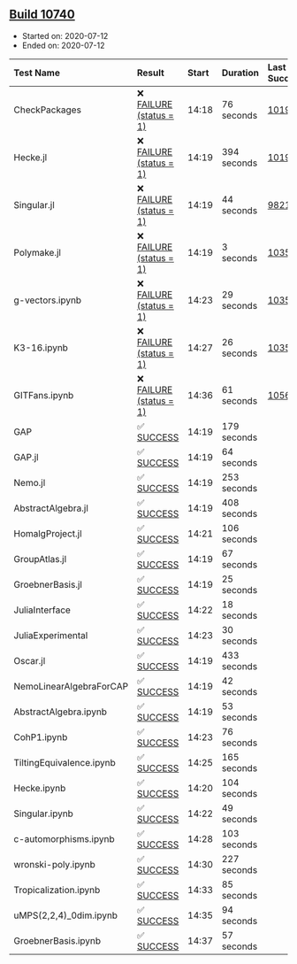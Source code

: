 ## [Build 10740](https://oscarci.mathematik.uni-kl.de/job/oscar/10740/)

* Started on: 2020-07-12
* Ended on: 2020-07-12

| Test Name    | Result | Start | Duration | Last Success | First Failure |
|:-------------|:-------|:------|:---------|:-------------|:--------------|
| CheckPackages | ❌ [FAILURE (status = 1)](https://oscarci.mathematik.uni-kl.de/job/oscar/10740/artifact/logs/build-10740/CheckPackages.log) | 14:18 | 76 seconds | [10197](https://oscarci.mathematik.uni-kl.de/job/oscar/10197/) | [10198](https://oscarci.mathematik.uni-kl.de/job/oscar/10198/) |
| Hecke.jl | ❌ [FAILURE (status = 1)](https://oscarci.mathematik.uni-kl.de/job/oscar/10740/artifact/logs/build-10740/Hecke.jl.log) | 14:19 | 394 seconds | [10197](https://oscarci.mathematik.uni-kl.de/job/oscar/10197/) | [10198](https://oscarci.mathematik.uni-kl.de/job/oscar/10198/) |
| Singular.jl | ❌ [FAILURE (status = 1)](https://oscarci.mathematik.uni-kl.de/job/oscar/10740/artifact/logs/build-10740/Singular.jl.log) | 14:19 | 44 seconds | [9821](https://oscarci.mathematik.uni-kl.de/job/oscar/9821/) | [9822](https://oscarci.mathematik.uni-kl.de/job/oscar/9822/) |
| Polymake.jl | ❌ [FAILURE (status = 1)](https://oscarci.mathematik.uni-kl.de/job/oscar/10740/artifact/logs/build-10740/Polymake.jl.log) | 14:19 | 3 seconds | [10356](https://oscarci.mathematik.uni-kl.de/job/oscar/10356/) | [10357](https://oscarci.mathematik.uni-kl.de/job/oscar/10357/) |
| g-vectors.ipynb | ❌ [FAILURE (status = 1)](https://oscarci.mathematik.uni-kl.de/job/oscar/10740/artifact/logs/build-10740/g-vectors.ipynb.log) | 14:23 | 29 seconds | [10356](https://oscarci.mathematik.uni-kl.de/job/oscar/10356/) | [10357](https://oscarci.mathematik.uni-kl.de/job/oscar/10357/) |
| K3-16.ipynb | ❌ [FAILURE (status = 1)](https://oscarci.mathematik.uni-kl.de/job/oscar/10740/artifact/logs/build-10740/K3-16.ipynb.log) | 14:27 | 26 seconds | [10356](https://oscarci.mathematik.uni-kl.de/job/oscar/10356/) | [10357](https://oscarci.mathematik.uni-kl.de/job/oscar/10357/) |
| GITFans.ipynb | ❌ [FAILURE (status = 1)](https://oscarci.mathematik.uni-kl.de/job/oscar/10740/artifact/logs/build-10740/GITFans.ipynb.log) | 14:36 | 61 seconds | [10566](https://oscarci.mathematik.uni-kl.de/job/oscar/10566/) | [10567](https://oscarci.mathematik.uni-kl.de/job/oscar/10567/) |
| GAP | ✅ [SUCCESS](https://oscarci.mathematik.uni-kl.de/job/oscar/10740/artifact/logs/build-10740/GAP.log) | 14:19 | 179 seconds |  |  |
| GAP.jl | ✅ [SUCCESS](https://oscarci.mathematik.uni-kl.de/job/oscar/10740/artifact/logs/build-10740/GAP.jl.log) | 14:19 | 64 seconds |  |  |
| Nemo.jl | ✅ [SUCCESS](https://oscarci.mathematik.uni-kl.de/job/oscar/10740/artifact/logs/build-10740/Nemo.jl.log) | 14:19 | 253 seconds |  |  |
| AbstractAlgebra.jl | ✅ [SUCCESS](https://oscarci.mathematik.uni-kl.de/job/oscar/10740/artifact/logs/build-10740/AbstractAlgebra.jl.log) | 14:19 | 408 seconds |  |  |
| HomalgProject.jl | ✅ [SUCCESS](https://oscarci.mathematik.uni-kl.de/job/oscar/10740/artifact/logs/build-10740/HomalgProject.jl.log) | 14:21 | 106 seconds |  |  |
| GroupAtlas.jl | ✅ [SUCCESS](https://oscarci.mathematik.uni-kl.de/job/oscar/10740/artifact/logs/build-10740/GroupAtlas.jl.log) | 14:19 | 67 seconds |  |  |
| GroebnerBasis.jl | ✅ [SUCCESS](https://oscarci.mathematik.uni-kl.de/job/oscar/10740/artifact/logs/build-10740/GroebnerBasis.jl.log) | 14:19 | 25 seconds |  |  |
| JuliaInterface | ✅ [SUCCESS](https://oscarci.mathematik.uni-kl.de/job/oscar/10740/artifact/logs/build-10740/JuliaInterface.log) | 14:22 | 18 seconds |  |  |
| JuliaExperimental | ✅ [SUCCESS](https://oscarci.mathematik.uni-kl.de/job/oscar/10740/artifact/logs/build-10740/JuliaExperimental.log) | 14:23 | 30 seconds |  |  |
| Oscar.jl | ✅ [SUCCESS](https://oscarci.mathematik.uni-kl.de/job/oscar/10740/artifact/logs/build-10740/Oscar.jl.log) | 14:19 | 433 seconds |  |  |
| NemoLinearAlgebraForCAP | ✅ [SUCCESS](https://oscarci.mathematik.uni-kl.de/job/oscar/10740/artifact/logs/build-10740/NemoLinearAlgebraForCAP.log) | 14:19 | 42 seconds |  |  |
| AbstractAlgebra.ipynb | ✅ [SUCCESS](https://oscarci.mathematik.uni-kl.de/job/oscar/10740/artifact/logs/build-10740/AbstractAlgebra.ipynb.log) | 14:19 | 53 seconds |  |  |
| CohP1.ipynb | ✅ [SUCCESS](https://oscarci.mathematik.uni-kl.de/job/oscar/10740/artifact/logs/build-10740/CohP1.ipynb.log) | 14:23 | 76 seconds |  |  |
| TiltingEquivalence.ipynb | ✅ [SUCCESS](https://oscarci.mathematik.uni-kl.de/job/oscar/10740/artifact/logs/build-10740/TiltingEquivalence.ipynb.log) | 14:25 | 165 seconds |  |  |
| Hecke.ipynb | ✅ [SUCCESS](https://oscarci.mathematik.uni-kl.de/job/oscar/10740/artifact/logs/build-10740/Hecke.ipynb.log) | 14:20 | 104 seconds |  |  |
| Singular.ipynb | ✅ [SUCCESS](https://oscarci.mathematik.uni-kl.de/job/oscar/10740/artifact/logs/build-10740/Singular.ipynb.log) | 14:22 | 49 seconds |  |  |
| c-automorphisms.ipynb | ✅ [SUCCESS](https://oscarci.mathematik.uni-kl.de/job/oscar/10740/artifact/logs/build-10740/c-automorphisms.ipynb.log) | 14:28 | 103 seconds |  |  |
| wronski-poly.ipynb | ✅ [SUCCESS](https://oscarci.mathematik.uni-kl.de/job/oscar/10740/artifact/logs/build-10740/wronski-poly.ipynb.log) | 14:30 | 227 seconds |  |  |
| Tropicalization.ipynb | ✅ [SUCCESS](https://oscarci.mathematik.uni-kl.de/job/oscar/10740/artifact/logs/build-10740/Tropicalization.ipynb.log) | 14:33 | 85 seconds |  |  |
| uMPS(2,2,4)_0dim.ipynb | ✅ [SUCCESS](https://oscarci.mathematik.uni-kl.de/job/oscar/10740/artifact/logs/build-10740/uMPS-2-2-4-_0dim.ipynb.log) | 14:35 | 94 seconds |  |  |
| GroebnerBasis.ipynb | ✅ [SUCCESS](https://oscarci.mathematik.uni-kl.de/job/oscar/10740/artifact/logs/build-10740/GroebnerBasis.ipynb.log) | 14:37 | 57 seconds |  |  |
